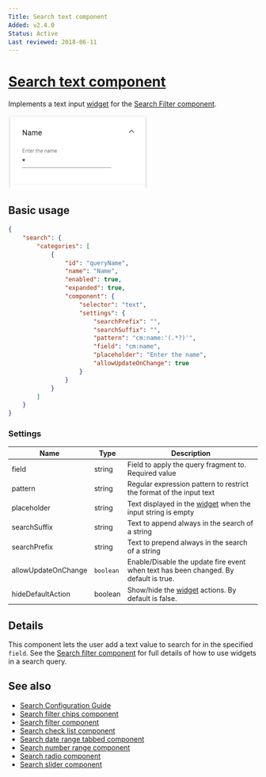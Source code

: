 ```yaml
---
Title: Search text component
Added: v2.4.0
Status: Active
Last reviewed: 2018-06-11
---
```


# [Search text component](../../../lib/content-services/src/lib/search/components/search-text/search-text.component.ts "Defined in search-text.component.ts")

Implements a text input [widget](../../../lib/testing/src/lib/core/pages/form/widgets/widget.ts) for the [Search Filter component](search-filter.component.md).

![Text Widget](../../docassets/images/search-text.png)

## Basic usage

```json
{
    "search": {
        "categories": [
            {
                "id": "queryName",
                "name": "Name",
                "enabled": true,
                "expanded": true,
                "component": {
                    "selector": "text",
                    "settings": {
                        "searchPrefix": "",
                        "searchSuffix": "",
                        "pattern": "cm:name:'(.*?)'",
                        "field": "cm:name",
                        "placeholder": "Enter the name",
                        "allowUpdateOnChange": true
                    }
                }
            }
        ]
    }
}
```

### Settings

| Name | Type | Description |
| ---- | ---- | ----------- |
| field | string | Field to apply the query fragment to. Required value |
| pattern | string | Regular expression pattern to restrict the format of the input text |
| placeholder | string | Text displayed in the [widget](../../../lib/testing/src/lib/core/pages/form/widgets/widget.ts) when the input string is empty |
| searchSuffix | string | Text to append always in the search of a string |
| searchPrefix | string | Text to prepend always in the search of a string |
| allowUpdateOnChange | `boolean` | Enable/Disable the update fire event when text has been changed. By default is true. |
| hideDefaultAction | boolean | Show/hide the [widget](../../../lib/testing/src/lib/core/pages/form/widgets/widget.ts) actions. By default is false. |

## Details

This component lets the user add a text value to search for in the specified
`field`. See the [Search filter component](search-filter.component.md) for full
details of how to use widgets in a search query.

## See also

-   [Search Configuration Guide](../../user-guide/search-configuration-guide.md)
-   [Search filter chips component](search-filter-chips.component.md)
-   [Search filter component](search-filter.component.md)
-   [Search check list component](search-check-list.component.md)
-   [Search date range tabbed component](search-date-range-tabbed.component.md)
-   [Search number range component](search-number-range.component.md)
-   [Search radio component](search-radio.component.md)
-   [Search slider component](search-slider.component.md)
